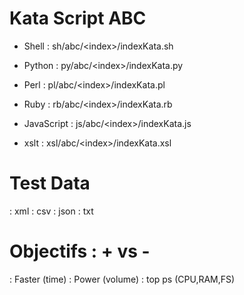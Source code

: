 Kata Script ABC
===============
- Shell         : sh/abc/\<index\>/indexKata.sh

- Python        : py/abc/\<index\>/indexKata.py

- Perl          : pl/abc/\<index\>/indexKata.pl

- Ruby          : rb/abc/\<index\>/indexKata.rb

- JavaScript    : js/abc/\<index\>/indexKata.js

- xslt          : xsl/abc/\<index\>/indexKata.xsl

Test Data
=========
: xml
: csv
: json
: txt

Objectifs : + vs - 
==================
: Faster      (time)
: Power       (volume)
: top ps      (CPU,RAM,FS)